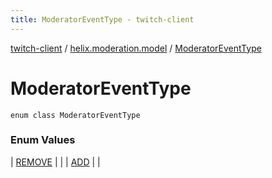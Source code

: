 ```yaml
---
title: ModeratorEventType - twitch-client
---
```


[twitch-client](../../index.html) / [helix.moderation.model](../index.html) / [ModeratorEventType](./index.html)

# ModeratorEventType

`enum class ModeratorEventType`

### Enum Values

| [REMOVE](-r-e-m-o-v-e.html) |  |
| [ADD](-a-d-d.html) |  |

